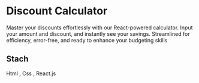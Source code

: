 # Discount Calculator 

Master your discounts effortlessly with our React-powered calculator. Input your amount and discount, and instantly see your savings. Streamlined for efficiency, error-free, and ready to enhance your budgeting skills

## Stach
Html , Css , React.js 
